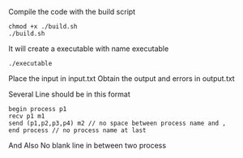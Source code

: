 Compile the code with the build script 
```
chmod +x ./build.sh
./build.sh
```

It will create a executable with name executable

```
./executable
```

Place the input in input.txt
Obtain the output and errors in output.txt

Several Line should be in this format

```
begin process p1
recv p1 m1
send (p1,p2,p3,p4) m2 // no space between process name and , 
end process // no process name at last
```

And Also No blank line in between two process